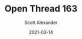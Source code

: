 ---
layout: podcast
title: "Open Thread 163"
author: Scott Alexander
description: https://astralcodexten.substack.com/p/open-thread-163
date: 2021-03-14
length: 873795
duration: 218
guid: open-thread-163
---